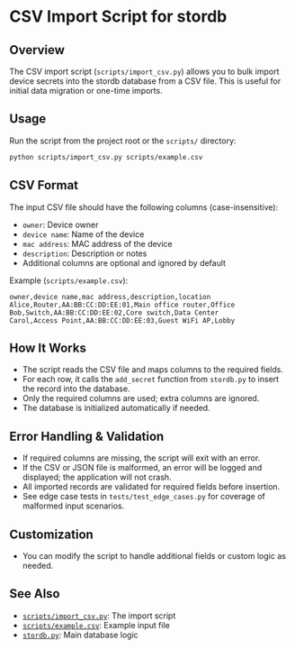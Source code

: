 # CSV Import Script for stordb

## Overview
The CSV import script (`scripts/import_csv.py`) allows you to bulk import device secrets into the stordb database from a CSV file. This is useful for initial data migration or one-time imports.

## Usage
Run the script from the project root or the `scripts/` directory:

```bash
python scripts/import_csv.py scripts/example.csv
```

## CSV Format
The input CSV file should have the following columns (case-insensitive):

- `owner`: Device owner
- `device name`: Name of the device
- `mac address`: MAC address of the device
- `description`: Description or notes
- Additional columns are optional and ignored by default

Example (`scripts/example.csv`):
```csv
owner,device name,mac address,description,location
Alice,Router,AA:BB:CC:DD:EE:01,Main office router,Office
Bob,Switch,AA:BB:CC:DD:EE:02,Core switch,Data Center
Carol,Access Point,AA:BB:CC:DD:EE:03,Guest WiFi AP,Lobby
```

## How It Works
- The script reads the CSV file and maps columns to the required fields.
- For each row, it calls the `add_secret` function from `stordb.py` to insert the record into the database.
- Only the required columns are used; extra columns are ignored.
- The database is initialized automatically if needed.

## Error Handling & Validation
- If required columns are missing, the script will exit with an error.
- If the CSV or JSON file is malformed, an error will be logged and displayed; the application will not crash.
- All imported records are validated for required fields before insertion.
- See edge case tests in `tests/test_edge_cases.py` for coverage of malformed input scenarios.

## Customization
- You can modify the script to handle additional fields or custom logic as needed.

## See Also
- [`scripts/import_csv.py`](../scripts/import_csv.py): The import script
- [`scripts/example.csv`](../scripts/example.csv): Example input file
- [`stordb.py`](../stordb.py): Main database logic
